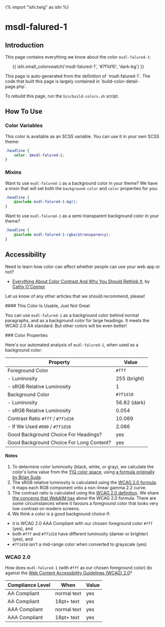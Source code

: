 {% import "ishi.twig" as ishi %}
# msdl-falured-1

## Introduction

This page contains everything we know about the color `msdl-falured-1`:

<div class="grid">
    <div class="cell">
        <div class="swatch">
            <ul>
                {{ ishi.small_colorswatch('msdl-falured-1', '#7f1d10', 'dark-bg') }}
            </ul>
        </div>
    </div>
</div>

<div class="callout callout--info" markdown="1">
This page is auto-generated from the definition of `msdl-falured-1`. The code that built this page is largely contained in `build-color-detail-page.php`.

To rebuild this page, run the `bin/build-colors.sh` script.
</div>

## How To Use

### Color Variables

This color is available as an SCSS variable. You can use it in your own SCSS theme:

```scss
.headline {
    color: $msdl-falured-1;
}
```

### Mixins

Want to use `msdl-falured-1` as a background color in your theme? We have a mixin that will set both the `background-color` and `color` properties for you:

```scss
.headline {
    @include msdl-falured-1-bg();
}
```

Want to use `msdl-falured-1` as a semi-transparent background color in your theme?

```scss
.headline {
    @include msdl-falured-1-rgba($transparency);
}
```

## Accessibility

Need to learn how color can affect whether people can use your web app or not?

* [Everything About Color Contrast And Why You Should Rethink It](https://www.smashingmagazine.com/2014/10/color-contrast-tips-and-tools-for-accessibility/), by [Cathy O'Connor](http://www.twitter.com/cagocon)

Let us know of any other articles that we should recommend, please!
<div class="callout callout--warning" markdown="1">
#### This Color Is Usable, Just Not Great

You can use `msdl-falured-1` as a background color behind normal paragraphs, and as a background color for large headings. It meets the WCAG 2.0 AA standard. But other colors will be even better!
</div>
### Color Properties

Here's our automated analysis of `msdl-falured-1`, when used as a background color:

Property | Value
---------|------
Foreground Color | `#fff`
- Luminosity | 255 (bright)
- sRGB Relative Luminosity | 1
Background Color | `#7f1d10`
- Luminosity | 56.82 (dark)
- sRGB Relative Luminosity | 0.054
Contrast Ratio `#fff` / `#7f1d10` | 10.069
- If We Used `#000` / `#7f1d10` | 2.086
Good Background Choice For Headings? | yes
Good Background Choice For Long Content? | yes

#### Notes

1. To determine color luminosity (black, white, or gray), we calculate the color's luma value from the [YIQ color space](https://en.wikipedia.org/wiki/YIQ), using [a formula originally by Brian Suda](https://24ways.org/2010/calculating-color-contrast/).
1. The sRGB relative luminosity is calculated using the [WCAG 2.0 formula](https://www.w3.org/TR/WCAG20/#relativeluminancedef). It maps each RGB component onto a non-linear gamma 2.2 curve.
1. The contrast ratio is calculated using the [WCAG 2.0 definition](https://www.w3.org/TR/2008/REC-WCAG20-20081211/#contrast-ratiodef). We share [the concerns that WebAIM has](http://webaim.org/blog/wcag-2-1-feedback/) about the WCAG 2.0 formula. There are some circumstances where it favours a foreground color that looks very low-contrast on modern screens.
1. We think a color is a good background choice if:
  - it is WCAG 2.0 AAA Compliant with our chosen foreground color `#fff` (yes), and
  - both `#fff` and `#7f1d10` have different luminosity (darker or brighter) (yes), and
  - `#7f1d10` isn't a mid-range color when converted to grayscale (yes)

### WCAG 2.0

How does `msdl-falured-1` (with `#fff` as our chosen foreground color) do against the [Web Content Accessibility Guidelines (WCAG) 2.0](https://www.w3.org/TR/WCAG20/)?

Compliance Level | When | Value
-----------------|------|------
AA Compliant | normal text | yes
AA Compliant | 18pt+ text | yes
AAA Compliant | normal text | yes
AAA Compliant | 18pt+ text | yes